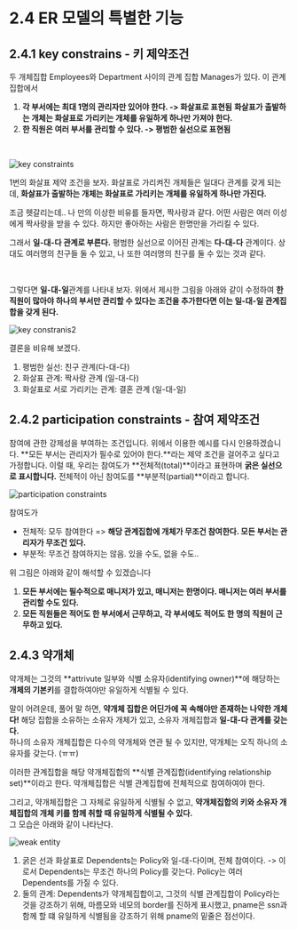 # 2.4 ER 모델의 특별한 기능
## 2.4.1 key constrains - 키 제약조건
두 개체집합 Employees와 Department 사이의 관계 집합 Manages가 있다. 이 관계집합에서 
1. **각 부서에는 최대 1명의 관리자만 있어야 한다. -> 화살표로 표현됨** **화살표가 출발하는 개체는 화살표로 가리키는 개체를 유일하게 하나만 가져야 한다.** 
2. **한 직원은 여러 부서를 관리할 수 있다. -> 평범한 실선으로 표현됨**

<br>

![key constraints](https://user-images.githubusercontent.com/71186266/191181374-fdfec4e6-69df-43bb-aa91-d2e29da0712f.png)

1번의 화살표 제약 조건을 보자. 화살표로 가리켜진 개체들은 일대다 관계를 갖게 되는데, **화살표가 출발하는 개체는 화살표로 가리키는 개체를 유일하게 하나만 가진다.** <br>

조금 헷갈리는데.. 나 만의 이상한 비유를 들자면, 짝사랑과 같다. 어떤 사람은 여러 이성에게 짝사랑을 받을 수 있다. 하지만 좋아하는 사람은 한명만을 가리킬 수 있다. <br>

그래서 **일-대-다 관계로 부른다.** 평범한 실선으로 이어진 관계는 **다-대-다** 관계이다. 상대도 여러명의 친구들 둘 수 있고, 나 또한 여러명의 친구를 둘 수 있는 것과 같다. 

<br>

그렇다면 **일-대-일**관계를 나타내 보자. 위에서 제시한 그림을 아래와 같이 수정하여 **한 직원이 많아야 하나의 부서만 관리할 수 있다는 조건을 추가한다면 이는 일-대-일 관계집합을 갖게 된다.**

![key constranis2](https://user-images.githubusercontent.com/71186266/191181378-4ee9933a-d985-4833-8d1d-be699d7b502d.png)

결론을 비유해 보겠다. 
<br>
1. 평범한 실선: 친구 관계(다-대-다)
2. 화살표 관계: 짝사랑 관계 (일-대-다)
3. 화살표로 서로 가리키는 관계: 결혼 관계 (일-대-일)


## 2.4.2 participation constraints - 참여 제약조건
참여에 관한 강제성을 부여하는 조건입니다. 위에서 이용한 예시를 다시 인용하겠습니다. **모든 부서는 관리자가 필수로 있어야 한다.**라는 제약 조건을 걸어주고 싶다고 가정합니다. 이럴 때, 우리는 참여도가 **전체적(total)**이라고 표현하며 **굵은 실선으로 표시합니다.** 전체적이 아닌 참여도를 **부분적(partial)**이라고 합니다.

![participation constraints](https://user-images.githubusercontent.com/71186266/191186524-5c30ba9b-fb86-4fd9-8d13-49a384a5a99c.png)

참여도가
- 전체적: 모두 참여한다 => **해당 관계집합에 개체가 무조건 참여한다. 모든 부서는 관리자가 무조건 있다.**
- 부분적: 무조건 참여하지는 않음. 있을 수도, 없을 수도..

위 그림은 아래와 같이 해석할 수 있겠습니다
1. **모든 부서에는 필수적으로 매니저가 있고, 매니저는 한명이다. 매니저는 여러 부서를 관리할 수도 있다.**
2. **모든 직원들은 적어도 한 부서에서 근무하고, 각 부서에도 적어도 한 명의 직원이 근무하고 있다.**

## 2.4.3 약개체
약개체는 그것의 **attrivute 일부와 식별 소유자(identifying owner)**에 해당하는 **개체의 기본키**를 결합하여야만 유일하게 식별될 수 있다. <br>

말이 어려운데, 풀어 말 하면, **약개체 집합은 어딘가에 꼭 속해야만 존재하는 나약한 개체다!** 해당 집합을 소유하는 소유자 개체가 있고, 소유자 개체집합과 **일-대-다 관계를 갖는다.** <br>
하나의 소유자 개체집합은 다수의 약개체와 연관 될 수 있지만, 약개체는 오직 하나의 소유자를 갖는다. (ㅠㅠ) <br>

이러한 관계집합을 해당 약개체집합의 **식별 관계집합(identifying relationship set)**이라고 한다. 약개체집합은 식별 관계집합에 전체적으로 참여하여야 한다. <br>

그리고, 약개체집합은 그 자체로 유일하게 식별될 수 없고, **약개체집합의 키와 소유자 개체집합의 개체 키를 함께 취할 때 유일하게 식별될 수 있다.** <br>
그 모습은 아래와 같이 나타난다.

![weak entity](https://user-images.githubusercontent.com/71186266/191197282-1e6d05ff-92f5-47fc-92ff-d1229042fbc3.png)

1. 굵은 선과 화살표로 Dependents는 Policy와 일-대-다이며, 전체 참여이다. -> 이로서 Dependents는 무조건 하나의 Policy를 갖는다. Policy는 여러 Dependents를 가질 수 있다.
2. 둘의 관계: Dependents가 약개체집합이고, 그것의 식별 관계집합이 Policy라는 것을 강조하기 위해, 마름모와 네모의 border를 진하게 표시했고, pname은 ssn과 함께 할 떄 유일하게 식별됨을 강조하기 위해 pname의 밑줄은 점선이다. 
